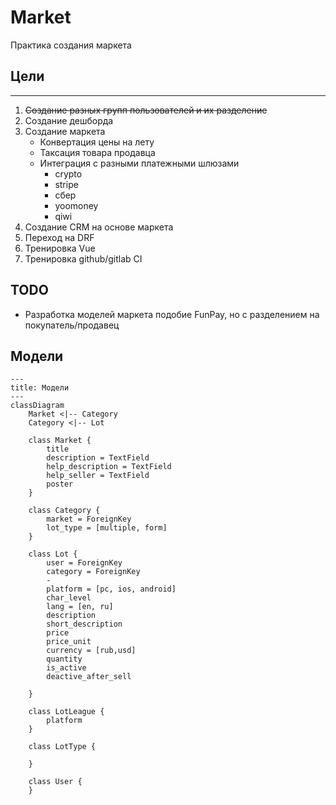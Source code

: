 # Market

Практика создания маркета

## Цели

---
1. ~~Создание разных групп пользователей и их разделение~~
2. Создание дешборда
3. Создание маркета
    - Конвертация цены на лету
    - Таксация товара продавца
    - Интеграция с разными платежными шлюзами
        - crypto
        - stripe
        - сбер
        - yoomoney
        - qiwi
4. Создание CRM на основе маркета
5. Переход на DRF
6. Тренировка Vue
7. Тренировка github/gitlab CI


## TODO

- Разработка моделей маркета подобие FunPay, но с разделением на покупатель/продавец


## Модели

```mermaid
---
title: Модели
---
classDiagram
    Market <|-- Category
    Category <|-- Lot

    class Market {
        title
        description = TextField
        help_description = TextField
        help_seller = TextField
        poster
    }

    class Category {
        market = ForeignKey
        lot_type = [multiple, form]
    }

    class Lot {
        user = ForeignKey
        category = ForeignKey
        -
        platform = [pc, ios, android]
        char_level
        lang = [en, ru]
        description
        short_description
        price
        price_unit
        currency = [rub,usd]
        quantity
        is_active
        deactive_after_sell

    }

    class LotLeague {
        platform
    }

    class LotType {

    }

    class User {
    }

```
